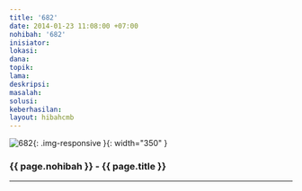 ```yaml
---
title: '682'
date: 2014-01-23 11:08:00 +07:00
nohibah: '682'
inisiator:
lokasi:
dana:
topik:
lama:
deskripsi:
masalah:
solusi:
keberhasilan:
layout: hibahcmb
---
```


![682](/static/img/hibahcmb/682.png){: .img-responsive }{: width="350" }

### {{ page.nohibah }} - {{ page.title }}

---
